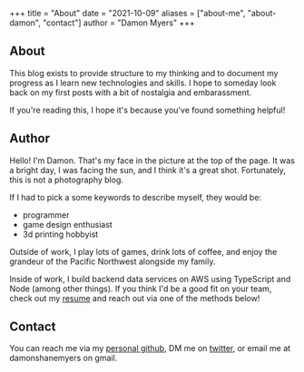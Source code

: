 +++
title = "About"
date = "2021-10-09"
aliases = ["about-me", "about-damon", "contact"]
author = "Damon Myers"
+++

## About

This blog exists to provide structure to my thinking and to document my progress as I learn new technologies and skills. I hope to someday look back on my first posts with a bit of nostalgia and embarassment.

If you're reading this, I hope it's because you've found something helpful!

## Author

Hello! I'm Damon. That's my face in the picture at the top of the page. It was a bright day, I was facing the sun, and I think it's a great shot. Fortunately, this is not a photography blog.

If I had to pick a some keywords to describe myself, they would be:

- programmer
- game design enthusiast
- 3d printing hobbyist

Outside of work, I play lots of games, drink lots of coffee, and enjoy the grandeur of the Pacific Northwest alongside my family.

Inside of work, I build backend data services on AWS using TypeScript and Node (among other things). If you think I'd be a good fit on your team, check out my [resume](/damon-resume-jan-2021.pdf) and reach out via one of the methods below!

## Contact

You can reach me via my [personal github](https://github.com/damon-myers), DM me on [twitter](https://twitter.com/myersdamon), or email me at damonshanemyers on gmail.
